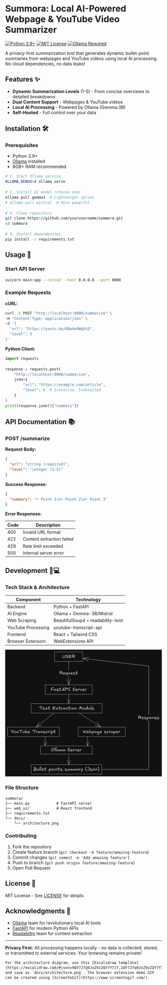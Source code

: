 # Summora: Local AI-Powered Webpage & YouTube Video Summarizer

[![Python 3.9+](https://img.shields.io/badge/Python-3.9%2B-blue)](https://python.org)
[![MIT License](https://img.shields.io/badge/License-MIT-yellow)](LICENSE)
[![Ollama Required](https://img.shields.io/badge/Powered_by-Ollama-FF6C37)](https://ollama.ai)

A privacy-first summarization tool that generates dynamic bullet-point summaries from webpages and YouTube videos using local AI processing. No cloud dependencies, no data leaks!

## Features ✨

- **Dynamic Summarization Levels** (1-5) - From concise overviews to detailed breakdowns
- **Dual Content Support** - Webpages & YouTube videos
- **Local AI Processing** - Powered by Ollama (Gemma:3B)
- **Self-Hosted** - Full control over your data

## Installation 🛠️

### Prerequisites

- Python 3.9+
- [Ollama](https://ollama.ai) installed
- 8GB+ RAM recommended

```bash
# 1. Start Ollama service
OLLAMA_DEBUG=4 ollama serve

# 2. Install AI model (choose one)
ollama pull gemma3  # Lightweight option
# ollama pull mistral  # More powerful

# 3. Clone repository
git clone https://github.com/yourusername/summora.git
cd summora

# 4. Install dependencies
pip install -r requirements.txt
```

## Usage 🚀

### Start API Server

```bash
uvicorn main:app --reload --host 0.0.0.0 --port 8000
```

### Example Requests

**cURL:**

```bash
curl -X POST "http://localhost:8000/summarize" \
-H "Content-Type: application/json" \
-d '{
  "url": "https://youtu.be/dQw4w9WgXcQ",
  "level": 3
}'
```

**Python Client:**

```python
import requests

response = requests.post(
    "http://localhost:8000/summarize",
    json={
        "url": "https://example.com/article",
        "level": 4  # 1=concise, 5=detailed
    }
)
print(response.json()["summary"])
```

## API Documentation 📚

### POST /summarize

**Request Body:**

```json
{
  "url": "string (required)",
  "level": "integer (1-5)"
}
```

**Success Response:**

```json
{
  "summary": "• Point 1\n• Point 2\n• Point 3"
}
```

**Error Responses:**

| Code | Description               |
| ---- | ------------------------- |
| 400  | Invalid URL format        |
| 422  | Content extraction failed |
| 429  | Rate limit exceeded       |
| 500  | Internal server error     |

## Development 👨💻

### Tech Stack & Architecture

| Component          | Technology                        |
| ------------------ | --------------------------------- |
| Backend            | Python + FastAPI                  |
| AI Engine          | Ollama + Gemma-3B/Mistral         |
| Web Scraping       | BeautifulSoup4 + readability-lxml |
| YouTube Processing | youtube-transcript-api            |
| Frontend           | React + Tailwind CSS              |
| Browser Extension  | WebExtensions API                 |

![Architecture Diagram](docs/architecture.png)

### File Structure

```text
summora/
├── main.py            # FastAPI server
├── web_ui/            # React frontend
├── requirements.txt
└── docs/
    └── architecture.png
```

### Contributing

1. Fork the repository
2. Create feature branch (`git checkout -b feature/amazing-feature`)
3. Commit changes (`git commit -m 'Add amazing feature'`)
4. Push to branch (`git push origin feature/amazing-feature`)
5. Open Pull Request

## License 📄

MIT License - See [LICENSE](LICENSE) for details

## Acknowledgments 🙏

- [Ollama](https://ollama.ai) team for revolutionary local AI tools
- [FastAPI](https://fastapi.tiangolo.com) for modern Python APIs
- [Readability](https://github.com/mozilla/readability) team for content extraction

---

**Privacy First:** All processing happens locally - no data is collected, stored, or transmitted to external services. Your browsing remains private!

```text
For the architecture diagram, use this [Excalidraw template](https://excalidraw.com/#json=9QY7J7q9JxZ9z2QY7Y7J7,2QY7J7q9JxZ9z2QY7Y7J7) and save as `docs/architecture.png`. The browser extension demo GIF can be created using [ScreenToGif](https://www.screentogif.com/).
```
